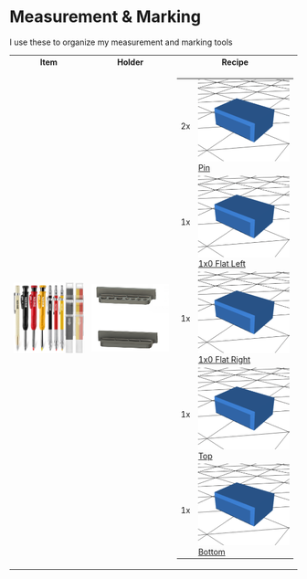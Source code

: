 # Measurement & Marking

I use these to organize my measurement and marking tools

<table>
  <tr>
    <th>Item</th>
    <th>Holder</th>
    <th>Recipe</th>
  </tr>
  <tr>
    <td>
      <a href="https://amzn.to/3VpAreI">
        <img src="pencils.jpg" alt="Pencil Set" width="400"/>
      </a>
    </td>
    <td>
      <img src="pencilholdermodel.png" alt="Pencil Set" width="400"/>
    <td>
      <table>
        <tr>
          <td>2x</td>
          <td>
            <a href="../DDD/4x10x8mm%20Pin.stl">
              <img src="../DDD/Pin.png" width="400"/>
              Pin
            </a>
          </td>
        </tr>
        <tr>
          <td>1x</td>
          <td>
            <a href="../DDD/FlatSides/1x0%20%20Flat%20Left.stl">
              <img src="../DDD/Pin.png" width="400"/>
              1x0 Flat Left
            </a>
          </td>
        </tr>
        <tr>
          <td>1x</td>
          <td>
            <a href="../DDD/FlatSides/1x0%20%20Flat%20Right.stl">
              <img src="../DDD/Pin.png" width="400"/>
              1x0 Flat Right
            </a>
          </td>
        </tr>
        <tr>
          <td>1x</td>
          <td>
            <a href="./Pen%20Holder%20Top.stl">
              <img src="../DDD/Pin.png" width="400"/>
              Top
            </a>
          </td>
        </tr>
        <tr>
          <td>1x</td>
          <td>
            <a href="./Pen%20Holder%20Bottom.stl">
              <img src="../DDD/Pin.png" width="400"/>
              Bottom
            </a>
          </td>
        </tr>
      </table>
    </td>
  </tr>
</table>
